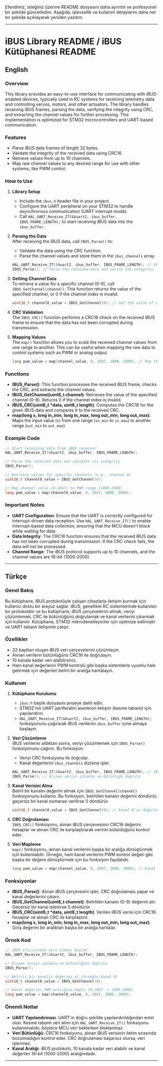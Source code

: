 Efendimiz, isteğiniz üzerine README dosyasını daha ayrıntılı ve profesyonel bir şekilde güncelledim. Aşağıda, işlevsellik ve kullanım detaylarını daha net bir şekilde açıklayarak yeniden yazdım.

---

# iBUS Library README / iBUS Kütüphanesi README

## English

### Overview
This library provides an easy-to-use interface for communicating with iBUS-enabled devices, typically used in RC systems for receiving telemetry data and controlling servos, motors, and other actuators. The library handles receiving iBUS frames, parsing the data, verifying the integrity using CRC, and extracting the channel values for further processing. This implementation is optimized for STM32 microcontrollers and UART-based communication.

### Features
- Parse iBUS data frames of length 32 bytes.
- Validate the integrity of the received data using CRC16.
- Retrieve values from up to 10 channels.
- Map raw channel values to any desired range for use with other systems, like PWM control.

### How to Use

1. **Library Setup**  
   - Include the `ibus.h` header file in your project.
   - Configure the UART peripheral on your STM32 to handle asynchronous communication (UART interrupt mode).
   - Call `HAL_UART_Receive_IT(&huart2, ibus_buffer, IBUS_FRAME_LENGTH);` to start receiving iBUS data into the `ibus_buffer`.

2. **Parsing the Data**  
   After receiving the iBUS data, call `IBUS_Parse()` to:
   - Validate the data using the CRC function.
   - Parse the channel values and store them in the `ibus_channels` array.

   ```c
   HAL_UART_Receive_IT(&huart2, ibus_buffer, IBUS_FRAME_LENGTH); // Start receiving iBUS data
   IBUS_Parse(); // Parse the received data and verify the integrity
   ```

3. **Getting Channel Data**  
   To retrieve a value for a specific channel (0-9), call `IBUS_GetChannel(channel)`. This function returns the value of the specified channel, or 0 if the channel index is invalid.

   ```c
   uint16_t channel0_value = IBUS_GetChannel(0); // Get the value of channel 0
   ```

4. **CRC Validation**  
   The `IBUS_CRC()` function performs a CRC16 check on the received iBUS frame to ensure that the data has not been corrupted during transmission.

5. **Mapping Values**  
   The `map()` function allows you to scale the received channel values from one range to another. This can be useful when mapping the raw data to control systems such as PWM or analog output.

   ```c
   long pwm_value = map(channel_value, 0, 2047, 1000, 2000); // Map the channel value to PWM range
   ```

### Functions

- **IBUS_Parse()**: This function processes the received iBUS frame, checks the CRC, and extracts the channel values.
- **IBUS_GetChannel(uint8_t channel)**: Retrieves the value of the specified channel (0-9). Returns 0 if the channel index is invalid.
- **IBUS_CRC(uint8_t *data, uint8_t length)**: Computes the CRC16 for the given iBUS data and compares it to the received CRC.
- **map(long x, long in_min, long in_max, long out_min, long out_max)**: Maps the input value (`x`) from one range (`in_min` to `in_max`) to another range (`out_min` to `out_max`).

### Example Code

```c
// Start receiving data from iBUS receiver
HAL_UART_Receive_IT(&huart2, ibus_buffer, IBUS_FRAME_LENGTH); 

// Parse the received data and validate its integrity
IBUS_Parse(); 

// Retrieve values for specific channels (e.g., channel 0)
uint16_t channel0_value = IBUS_GetChannel(0); 

// Map channel value (0-2047) to PWM range (1000-2000)
long pwm_value = map(channel0_value, 0, 2047, 1000, 2000);
```

### Important Notes

- **UART Configuration**: Ensure that the UART is correctly configured for interrupt-driven data reception. Use `HAL_UART_Receive_IT()` to enable interrupt-based data collection, ensuring that the MCU doesn't block while waiting for data.
- **Data Integrity**: The CRC16 function ensures that the received iBUS data has not been corrupted during transmission. If the CRC check fails, the data will not be processed.
- **Channel Range**: The iBUS protocol supports up to 10 channels, and the channel values are 16-bit (1000-2000).

---

## Türkçe

### Genel Bakış
Bu kütüphane, iBUS protokolüyle çalışan cihazlarla iletişim kurmak için kullanıcı dostu bir arayüz sağlar. iBUS, genellikle RC sistemlerinde kullanılan bir protokoldür ve bu kütüphane, iBUS çerçevelerini almak, veriyi çözümlemek, CRC ile bütünlüğünü doğrulamak ve kanal verilerini çıkarmak için kullanılır. Kütüphane, STM32 mikrodenetleyiciler için optimize edilmiştir ve UART tabanlı iletişimle çalışır.

### Özellikler
- 32 bayttan oluşan iBUS veri çerçevelerini çözümleyin.
- Alınan verilerin bütünlüğünü CRC16 ile doğrulayın.
- 10 kanala kadar veri alabilirsiniz.
- Ham kanal değerlerini PWM kontrolü gibi başka sistemlerle uyumlu hale getirmek için değerleri belirli bir aralığa haritalayın.

### Kullanım

1. **Kütüphane Kurulumu**  
   - `ibus.h` başlık dosyasını projeye dahil edin.
   - STM32'nin UART periferalini asenkron iletişim (kesme tabanlı) için yapılandırın.
   - `HAL_UART_Receive_IT(&huart2, ibus_buffer, IBUS_FRAME_LENGTH);` fonksiyonunu çağırarak iBUS verilerini `ibus_buffer` içine almaya başlayın.

2. **Veri Çözümleme**  
   iBUS verilerini aldıktan sonra, veriyi çözümlemek için `IBUS_Parse()` fonksiyonunu çağırın. Bu fonksiyon:
   - Veriyi CRC fonksiyonu ile doğrular.
   - Kanal değerlerini `ibus_channels` dizisine işler.

   ```c
   HAL_UART_Receive_IT(&huart2, ibus_buffer, IBUS_FRAME_LENGTH); // iBUS verisini almak için alımı başlat
   IBUS_Parse(); // Alınan veriyi çözümle ve bütünlüğü doğrula
   ```

3. **Kanal Verisini Alma**  
   Belirli bir kanalın değerini almak için `IBUS_GetChannel(channel)` fonksiyonunu kullanın. Bu fonksiyon, belirtilen kanalın değerini döndürür, geçersiz bir kanal numarası verilirse 0 döndürür.

   ```c
   uint16_t channel0_value = IBUS_GetChannel(0); // Kanal 0'ın değerini al
   ```

4. **CRC Doğrulaması**  
   `IBUS_CRC()` fonksiyonu, alınan iBUS çerçevesinin CRC16 değerini hesaplar ve alınan CRC ile karşılaştırarak verinin bütünlüğünü kontrol eder.

5. **Veri Mapleme**  
   `map()` fonksiyonu, alınan kanal verilerini başka bir aralığa dönüştürmek için kullanılabilir. Örneğin, ham kanal verilerini PWM kontrol değeri gibi başka bir değere dönüştürmek için bu fonksiyon faydalıdır.

   ```c
   long pwm_value = map(channel_value, 0, 2047, 1000, 2000); // Kanal değerini PWM aralığına mapler
   ```

### Fonksiyonlar

- **IBUS_Parse()**: Alınan iBUS çerçevesini işler, CRC doğrulaması yapar ve kanal değerlerini çıkarır.
- **IBUS_GetChannel(uint8_t channel)**: Belirtilen kanalın (0-9) değerini alır. Geçersiz bir kanal istenirse 0 döndürür.
- **IBUS_CRC(uint8_t *data, uint8_t length)**: Verilen iBUS verisi için CRC16 hesaplar ve alınan CRC ile karşılaştırır.
- **map(long x, long in_min, long in_max, long out_min, long out_max)**: Giriş değerini bir aralıktan başka bir aralığa haritalar.

### Örnek Kod

```c
// iBUS alıcısından veri almayı başlat
HAL_UART_Receive_IT(&huart2, ibus_buffer, IBUS_FRAME_LENGTH); 

// Alınan veriyi çözümle ve bütünlüğünü doğrula
IBUS_Parse(); 

// Belirli bir kanalın değerini al (örneğin kanal 0)
uint16_t channel0_value = IBUS_GetChannel(0); 

// Kanal değerini PWM aralığına maple (0-2047 -> 1000-2000)
long pwm_value = map(channel0_value, 0, 2047, 1000, 2000);
```

### Önemli Notlar

- **UART Yapılandırması**: UART'ın doğru şekilde yapılandırıldığından emin olun. Kesme tabanlı veri alımı için `HAL_UART_Receive_IT()` fonksiyonu kullanılmalıdır, böylece MCU veri beklerken bloklanmaz.
- **Veri Bütünlüğü**: CRC16 fonksiyonu, alınan iBUS verisinin iletim sırasında bozulmadığını kontrol eder. CRC doğrulaması başarısız olursa, veri işlenmez.
- **Kanal Aralığı**: iBUS protokolü, 10 kanala kadar veri alabilir ve kanal değerleri 16-bit (1000-2000) aralığındadır.

---
